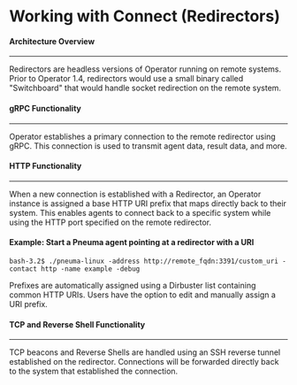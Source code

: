 
# Working with Connect (Redirectors)

#### Architecture Overview

---

Redirectors are headless versions of Operator running on remote systems. Prior to Operator 1.4, redirectors would
use a small binary called "Switchboard" that would handle socket redirection on the remote system.

#### gRPC Functionality

---

Operator establishes a primary connection to the remote redirector using gRPC. This connection is used to transmit
agent data, result data, and more.

#### HTTP Functionality

---

When a new connection is established with a Redirector, an Operator instance is assigned a base HTTP URI prefix that
maps directly back to their system. This enables agents to connect back to a specific system while using the HTTP
port specified on the remote redirector.

#### Example: Start a Pneuma agent pointing at a redirector with a URI

```shell
bash-3.2$ ./pneuma-linux -address http://remote_fqdn:3391/custom_uri -contact http -name example -debug
```

Prefixes are automatically assigned using a Dirbuster list containing common HTTP URIs. Users have the option to
edit and manually assign a URI prefix.

#### TCP and Reverse Shell Functionality

---

TCP beacons and Reverse Shells are handled using an SSH reverse tunnel established on the redirector. Connections
will be forwarded directly back to the system that established the connection.
